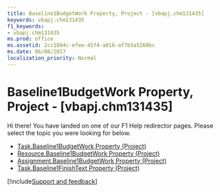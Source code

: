```yaml
---
title: Baseline1BudgetWork Property, Project - [vbapj.chm131435]
keywords: vbapj.chm131435
f1_keywords:
- vbapj.chm131435
ms.prod: office
ms.assetid: 2cc1804c-efee-45f4-a016-af7b3a5268bc
ms.date: 06/08/2017
localization_priority: Normal
---
```



# Baseline1BudgetWork Property, Project - [vbapj.chm131435]

Hi there! You have landed on one of our F1 Help redirector pages. Please select the topic you were looking for below.

- [Task.Baseline1BudgetWork Property (Project)](https://msdn.microsoft.com/library/9aa953a4-9f79-4d62-bf3a-1dea6719e9da%28Office.15%29.aspx)
- [Resource.Baseline1BudgetWork Property (Project)](https://msdn.microsoft.com/library/a4cb02cd-5e22-f2b8-1a29-475261b632c8%28Office.15%29.aspx)
- [Assignment.Baseline1BudgetWork Property (Project)](https://msdn.microsoft.com/library/7df3330c-0397-0075-0c3c-d4bfffc6ed20%28Office.15%29.aspx)
- [Task.Baseline1FinishText Property (Project)](https://msdn.microsoft.com/library/aa47b755-2670-a4e9-2c43-e6c90c625a06%28Office.15%29.aspx)

[!include[Support and feedback](~/includes/feedback-boilerplate.md)]